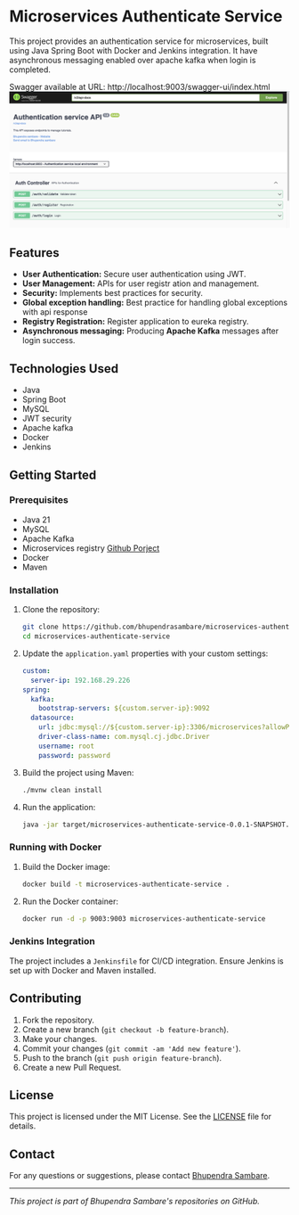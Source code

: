 # Microservices Authenticate Service

This project provides an authentication service for microservices, built using Java Spring Boot with Docker and Jenkins integration. It have asynchronous messaging enabled over apache kafka when login is completed.

Swagger available at URL: http://localhost:9003/swagger-ui/index.html
![Microservices Architecture](./images/screenshoot.png)
## Features

- **User Authentication:** Secure user authentication using JWT.
- **User Management:** APIs for user registr ation and management.
- **Security:** Implements best practices for security.
- **Global exception handling:** Best practice for handling global exceptions with api response
- **Registry Registration:** Register application to eureka registry.
- **Asynchronous messaging:** Producing **Apache Kafka** messages after login success.

## Technologies Used

- Java
- Spring Boot
- MySQL
- JWT security
- Apache kafka
- Docker
- Jenkins

## Getting Started

### Prerequisites

- Java 21
- MySQL
- Apache Kafka
- Microservices registry [Github Porject](https://github.com/bhupendrasambare/microservices-registry)
- Docker
- Maven

### Installation

1. Clone the repository:
    ```bash
    git clone https://github.com/bhupendrasambare/microservices-authenticate-service.git
    cd microservices-authenticate-service
    ```

2. Update the `application.yaml` properties with your custom settings:
    ```yaml
    custom:
      server-ip: 192.168.29.226
    spring:
      kafka:
        bootstrap-servers: ${custom.server-ip}:9092
      datasource:
        url: jdbc:mysql://${custom.server-ip}:3306/microservices?allowPublicKeyRetrieval=true
        driver-class-name: com.mysql.cj.jdbc.Driver
        username: root
        password: password
    ```

3. Build the project using Maven:
    ```bash
    ./mvnw clean install
    ```

4. Run the application:
    ```bash
    java -jar target/microservices-authenticate-service-0.0.1-SNAPSHOT.jar
    ```

### Running with Docker

1. Build the Docker image:
    ```bash
    docker build -t microservices-authenticate-service .
    ```

2. Run the Docker container:
    ```bash
    docker run -d -p 9003:9003 microservices-authenticate-service
    ```

### Jenkins Integration

The project includes a `Jenkinsfile` for CI/CD integration. Ensure Jenkins is set up with Docker and Maven installed.

## Contributing

1. Fork the repository.
2. Create a new branch (`git checkout -b feature-branch`).
3. Make your changes.
4. Commit your changes (`git commit -am 'Add new feature'`).
5. Push to the branch (`git push origin feature-branch`).
6. Create a new Pull Request.

## License

This project is licensed under the MIT License. See the [LICENSE](LICENSE) file for details.

## Contact

For any questions or suggestions, please contact [Bhupendra Sambare](https://github.com/bhupendrasambare).

---

*This project is part of Bhupendra Sambare's repositories on GitHub.*

